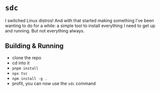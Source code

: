 # `sdc`

I switched Linux distros! And with that started making something I've been wanting to do for a while: a simple tool to install everything I need to get up and running. But not everything always.

## Building & Running

- clone the repo
- cd into it
- `pnpm install`
- `npx tsc`
- `npm install -g .`
- profit, you can now use the `sdc` command